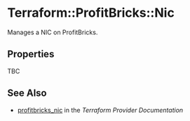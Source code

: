 # Terraform::ProfitBricks::Nic

Manages a NIC on ProfitBricks.

## Properties

TBC

## See Also

* [profitbricks_nic](https://www.terraform.io/docs/providers/profitbricks/r/nic.html) in the _Terraform Provider Documentation_